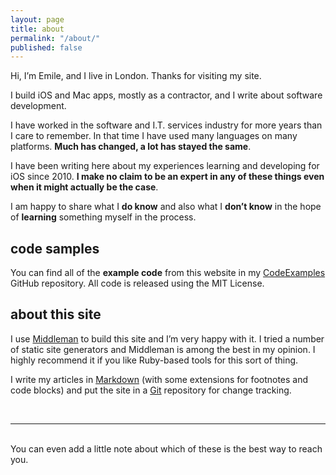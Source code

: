```yaml
---
layout: page
title: about
permalink: "/about/"
published: false
---
```

Hi, I’m Emile, and I live in London. Thanks for visiting my site.

I build iOS and Mac apps, mostly as a contractor, and I write about software development.

I have worked in the software and I.T. services industry for more years than I care to remember. In that time I have used many languages on many platforms. **Much has changed, a lot has stayed the same**.

I have been writing here about my experiences learning and developing for iOS since 2010. **I make no claim to be an expert in any of these things even when it might actually be the case**.

I am happy to share what I **do know** and also what I **don’t know** in the hope of **learning** something myself in the process.

## code samples

You can find all of the **example code** from this website in my [CodeExamples](https://github.com/kharrison/CodeExamples) GitHub repository. All code is released using the MIT License.

## about this site

I use [Middleman](https://middlemanapp.com/) to build this site and I’m very happy with it. I tried a number of static site generators and Middleman is among the best in my opinion. I highly recommend it if you like Ruby-based tools for this sort of thing.

I write my articles in [Markdown](http://daringfireball.net/projects/markdown/) (with some extensions for footnotes and code blocks) and put the site in a [Git](https://git-scm.com/) repository for change tracking.



<br/>

<hr/>
<br/>
<span class="contacticon center">
	<a href="mailto:you@example.com"><i class="fa fa-envelope-square"></i><i class="fas fa-camera fa-xs"></i></a>
	<a href="https://github.com" target="_blank"><i class="fab fa-github-square"></i></a>
	<a href="https://www.linkedin.com" target="_blank"><i class="fa fa-linkedin fa-xs"></i></a>
</span>

<div class="col three caption">
	You can even add a little note about which of these is the best way to reach you.
</div>
